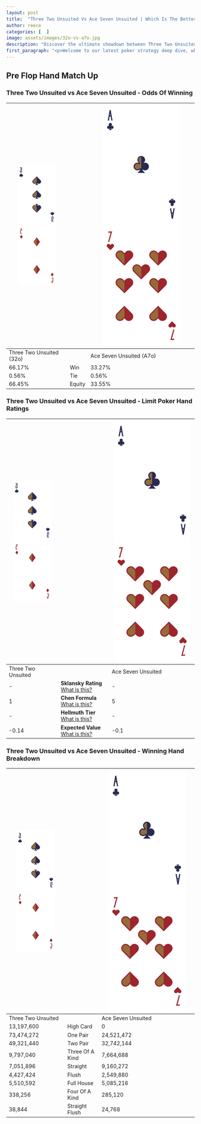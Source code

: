 ```yaml
---
layout: post
title:  "Three Two Unsuited Vs Ace Seven Unsuited | Which Is The Better Hand In Poker? A Complete Guide"
author: reece
categories: [  ]
image: assets/images/32o-vs-a7o.jpg
description: "Discover the ultimate showdown between Three Two Unsuited and Ace Seven Unsuited in poker! Uncover the odds, strategies, and scenarios where one hand triumphs over the other. Get ready to up your poker game with this thrilling analysis."
first_paragraph: "<p>Welcome to our latest poker strategy deep dive, where we're pitting two distinct hands against each other in a high-stakes showdown: Three Two Unsuited vs Ace Seven Unsuited.</p><p>In the dynamic world of poker, every decision counts, and knowing which hand holds the upper hand is key to your success at the table.</p><p>In this article, we'll dissect these two hands, explore the scenarios where one dominates the other, and equip you with the knowledge to make strategic choices that can tip the odds in your favor.</p><p>Get ready to unravel the intriguing dynamics of these poker hands and elevate your game to new heights.</p>"
---
```




[comment]: # (sp0)

## Pre Flop Hand Match Up

<div class="table hand-ratings" markdown="1"> 



### Three Two Unsuited vs Ace Seven Unsuited - Odds Of Winning


    
| ![image info](assets/images/hand1/3.png) ![image info](assets/images/hand1/2o.png) |  | ![image info](assets/images/hand2/A.png) ![image info](assets/images/hand2/7o.png) |
| -------- | -------- | -------- |
| Three Two Unsuited (32o) |  | Ace Seven Unsuited (A7o) |
| 66.17% | Win | 33.27% |
| 0.56% | Tie | 0.56% |
| 66.45% | Equity | 33.55% |




[comment]: # (sp1)



### Three Two Unsuited vs Ace Seven Unsuited - Limit Poker Hand Ratings


    
| ![image info](assets/images/hand1/3.png) ![image info](assets/images/hand1/2o.png) |  | ![image info](assets/images/hand2/A.png) ![image info](assets/images/hand2/7o.png) |
| -------- | -------- | -------- |
| Three Two Unsuited |  | Ace Seven Unsuited |
| - | **Sklansky Rating** [What is this?](/sklansky-rating-explained) | - |
| 1 | **Chen Formula** [What is this?](/chen-formula-explained) | 5 |
| - | **Hellmuth Tier** [What is this?](/Hellmuth-tier-explained) | - |
| -0.14 | **Expected Value** [What is this?](/expected-value-explained) | -0.1 |




[comment]: # (sp2)



### Three Two Unsuited vs Ace Seven Unsuited - Winning Hand Breakdown


    
| ![image info](assets/images/hand1/3.png) ![image info](assets/images/hand1/2o.png) |  | ![image info](assets/images/hand2/A.png) ![image info](assets/images/hand2/7o.png) |
| -------- | -------- | -------- |
| Three Two Unsuited |  | Ace Seven Unsuited |
| 13,197,600 | High Card | 0 |
| 73,474,272 | One Pair | 24,521,472 |
| 49,321,440 | Two Pair | 32,742,144 |
| 9,797,040 | Three Of A Kind | 7,664,688 |
| 7,051,896 | Straight | 9,160,272 |
| 4,427,424 | Flush | 2,549,880 |
| 5,510,592 | Full House | 5,085,216 |
| 338,256 | Four Of A Kind | 285,120 |
| 38,844 | Straight Flush | 24,768 |




[comment]: # (sp3)



</div>

[comment]: # (sp4)



[comment]: # (sp5)

